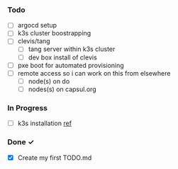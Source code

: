 ### Todo

- [ ] argocd setup
- [ ] k3s cluster boostrapping  
- [ ] clevis/tang  
  - [ ] tang server within k3s cluster
  - [ ] dev box install of clevis
- [ ] pxe boot for automated provisioning
- [ ] remote access so i can work on this from elsewhere
  - [ ] node(s) on do
  - [ ] nodes(s) on capsul.org

### In Progress

- [ ] k3s installation [ref](https://github.com/k3s-io/k3s/issues/7666)

### Done ✓

- [x] Create my first TODO.md  